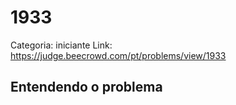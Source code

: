 # 1933

Categoria: iniciante
Link: https://judge.beecrowd.com/pt/problems/view/1933
## Entendendo o problema

